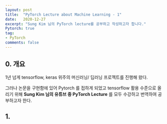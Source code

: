```yaml
---
layout: post
title:  "PyTorch Lecture about Machine Learning - 1"
date:   2020-12-27
excerpt: "Sung Kim 님의 PyTorch lecture를 공부하고 작성하고자 합니다."
Pytorch: true
tag:
- PyTorch
comments: false
---
```


## 0\. 개요

1년 넘게 tensorflow, keras 위주의 머신러닝/ 딥러닝 프로젝트를 진행해 왔다. <br>

그러나 논문을 구현함에 있어 Pytorch 를 접하게 되었고 tensorflow 활용 수준으로 올리기 위해 **Sung Kim 님의 유튜브 중 PyTorch Lecture** 를 모두 수강하고 번역하여 공부하고자 한다.
 
## 1\.
